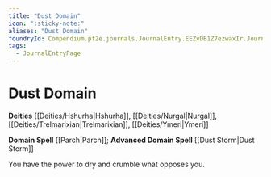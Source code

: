 ```yaml
---
title: "Dust Domain"
icon: ":sticky-note:"
aliases: "Dust Domain"
foundryId: Compendium.pf2e.journals.JournalEntry.EEZvDB1Z7ezwaxIr.JournalEntryPage.6qTjtFWaBO5b60zJ
tags:
  - JournalEntryPage
---
```


# Dust Domain
**Deities** [[Deities/Hshurha|Hshurha]], [[Deities/Nurgal|Nurgal]], [[Deities/Trelmarixian|Trelmarixian]], [[Deities/Ymeri|Ymeri]]

**Domain Spell** [[Parch|Parch]]; **Advanced Domain Spell** [[Dust Storm|Dust Storm]]

You have the power to dry and crumble what opposes you.